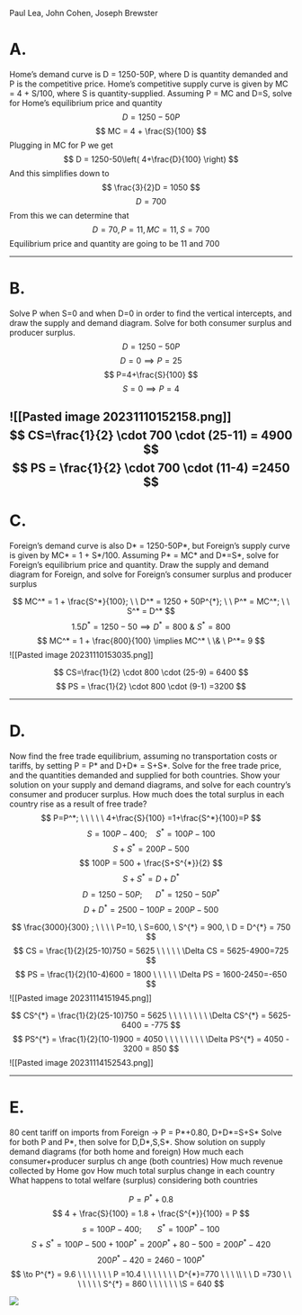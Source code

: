 Paul Lea, John Cohen, Joseph Brewster
# A. 
Home’s demand curve is D = 1250-50P, where D is quantity demanded and P is the competitive price. Home’s competitive supply curve is given by MC = 4 + S/100, where S is quantity-supplied. Assuming P = MC and D=S, solve for Home’s equilibrium price and quantity
$$
D = 1250 -50P
$$
$$
MC = 4 + \frac{S}{100}
$$
Plugging in MC for P we get 
$$
D = 1250-50\left( 4+\frac{D}{100} \right)
$$
And this simplifies down to 
$$
\frac{3}{2}D = 1050 
$$
$$
D = 700
$$
From this we can determine that
$$
D = 70, P =11 , MC =11, S=700
$$
Equilibrium price and quantity are going to be $11$ and $700$

---
# B. 
Solve P when S=0 and when D=0 in order to find the vertical intercepts, and draw the supply and demand diagram. Solve for both consumer surplus and producer surplus.
$$
D = 1250 - 50P
$$
$$
D = 0 \implies P=25
$$
$$
P=4+\frac{S}{100}
$$
$$
S=0 \implies P=4
$$

![[Pasted image 20231110152158.png]]
$$
CS=\frac{1}{2} \cdot 700 \cdot (25-11) = 4900
$$
$$
PS = \frac{1}{2} \cdot 700 \cdot (11-4) =2450
$$
---
# C. 
Foreign’s demand curve is also D* = 1250-50P*, but Foreign’s supply curve is given by MC* = 1 + S*/100. Assuming P* = MC* and D*=S*, solve for Foreign’s equilibrium price and quantity. Draw the supply and demand diagram for Foreign, and solve for Foreign’s consumer surplus and producer surplus


$$
MC^* = 1 + \frac{S^*}{100}; \ \ D^* = 1250 + 50P^{*}; \ \ P^* = MC^*; \ \ S^* = D^*
$$
$$
1.5D^* = 1250-50 \implies D^*= 800 \  \& \  S^* = 800
$$
$$
MC^* = 1 + \frac{800}{100} \implies MC^* \ \& \ P^*= 9 
$$
![[Pasted image 20231110153035.png]]

$$
CS=\frac{1}{2} \cdot 800 \cdot (25-9) = 6400
$$
$$
PS = \frac{1}{2} \cdot 800 \cdot (9-1) =3200
$$

---
# D. 
Now find the free trade equilibrium, assuming no transportation costs or tariffs, by setting P = P* and D+D* = S+S*. Solve for the free trade price, and the quantities demanded and supplied for both countries. Show your solution on your supply and demand diagrams, and solve for each country’s consumer and producer surplus. How much does the total surplus in each country rise as a result of free trade?
$$
P=P^*; \ \ \ \ \ 4+\frac{S}{100} =1+\frac{S^*}{100}=P
$$
$$
S = 100P-400; \ \ \ \ S^* = 100P-100
$$
$$
S + S^{*} = 200P -500
$$
$$
100P = 500 + \frac{S+S^{*}}{2}
$$
$$
S + S^{*} = D+D^{*} 
$$
$$
D = 1250 - 50P;  \ \ \ \ \ \ D^{*} = 1250 - 50P^{*}
$$
$$
D + D^{*} = 2500 - 100P = 200P -500
$$

$$
\frac{3000}{300} ; \ \ \ \ P=10, \ S=600, \ S^{*} = 900, \ D = D^{*} = 750
$$
$$
CS = \frac{1}{2}(25-10)750 = 5625 \ \ \ \ \ \Delta CS = 5625-4900=725
$$
$$
PS = \frac{1}{2}(10-4)600 = 1800 \ \ \ \ \ \Delta PS = 1600-2450=-650
$$
![[Pasted image 20231114151945.png]]

$$
CS^{*} = \frac{1}{2}(25-10)750 = 5625 \ \ \ \ \ \ \ \ \Delta CS^{*} = 5625-6400 = -775
$$
$$
PS^{*} = \frac{1}{2}(10-1)900 = 4050 \ \ \ \ \ \ \ \ \Delta PS^{*} = 4050 - 3200 = 850
$$
![[Pasted image 20231114152543.png]]


---
# E. 
80 cent tariff on imports from Foreign ->  P = P*+0.80, 	D+D*=S+S*
    Solve for both P and P*, then solve for D,D*,S,S*.
    Show solution on supply demand diagrams (for both home and foreign)
    How much each consumer+producer surplus ch ange (both countries)
    How much revenue collected by Home gov
    How much total surplus change in each country
    What happens to total welfare (surplus) considering both countries

$$
P  = P^{*} + 0.8
$$
$$
4 + \frac{S}{100} = 1.8 + \frac{S^{*}}{100} = P
$$
$$
s=100P-400; \ \  \ \ \ \ \ S^{*} = 100P^{*} -100
$$
$$
S + S^{*} = 100P - 500 + 100P^{*} = 200P^{*} + 80-500 = 200P^{*} - 420
$$
$$
200P^{*} - 420 = 2460-100P^{*}
$$
$$
\to P^{*} = 9.6  \ \ \ \ \ \ \  P =10.4 \ \ \ \ \ \ \ D^{*}=770 \ \ \ \\ \ \ D =730 \ \ \ \ \ \ \ S^{*} = 860 \ \ \ \ \ \ \S = 640
$$

![](https://lh7-us.googleusercontent.com/LRfe0T9SE9gvbwbKnalJWctfADkdkXaKvDT3kQUf6oB-slWtF6y3ceSC6ah0cwvOnYaZi7D7geIPuTVYRGSrGzLnrSvk9PIoHgKykd0kXiQZpsB6JOguteyotInIyhtXgXKft7OuuUmZA7hNHBKsrg0)


